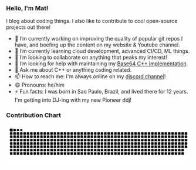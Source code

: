 ### Hello, I'm Mat!

I blog about coding things. I also like to contribute to cool open-source projects out there! 

- 🔭 I’m currently working on improving the quality of popular git repos I have,
      and beefing up the content on my website & Youtube channel.
- 🌱 I’m currently learning cloud development, advanced CI/CD, ML things.
- 👯 I’m looking to collaborate on anything that peaks my interest!
- 🤔 I’m looking for help with maintaining my [Base64 C++ implementation](https://github.com/matheusgomes28/base64pp). 
- 💬 Ask me about C++ or anything coding related.
- 📫 How to reach me: I'm always online on my [discord channel](https://discord.com/invite/8CvRcsjPAN)!
- 😄 Pronouns: he/him
- ⚡ Fun facts: I was born in Sao Paulo, Brazil, and lived there for 12 years.
      I'm getting into DJ-ing with my new Pioneer ddj!

### Contribution Chart
<picture>
  <source media="(prefers-color-scheme: dark)" srcset="https://raw.githubusercontent.com/matheusgomes28/matheusgomes28/output/github-contribution-grid-snake-dark.svg" />
  <source media="(prefers-color-scheme: light)" srcset="https://raw.githubusercontent.com/matheusgomes28/matheusgomes28/output/github-contribution-grid-snake.svg" />
  <img alt="github-snake" src="github-snake.svg" />
</picture>


